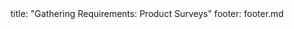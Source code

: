 <frontmatter>
title: "Gathering Requirements: Product Surveys"
footer: footer.md
</frontmatter>

<include src="unit-inPage-asFlat.md" boilerplate />